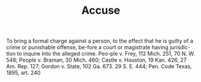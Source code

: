 ---
title: Accuse
letter: A
permalink: "/definitions/accuse.html"
body: To bring a formal charge against a person, to the effect that he is guilty of
  a crime or punishable offense, be-fore a court or magistrate having jurisdlc-tlon
  to inquire Into the alleged crime. Peo-ple v. Frey, 112 Mich. 251, 70 N. W. 548;
  People v. Braman, 30 Mich. 460; Castle v. Houston, 19 Kan. 426, 27 Am. Rep. 127;
  Gordon v. State, 102 Ga. 673. 29 S. E. 444; Pen. Code Texas, 1895, art. 240
published_at: '2018-07-07'
layout: post
---